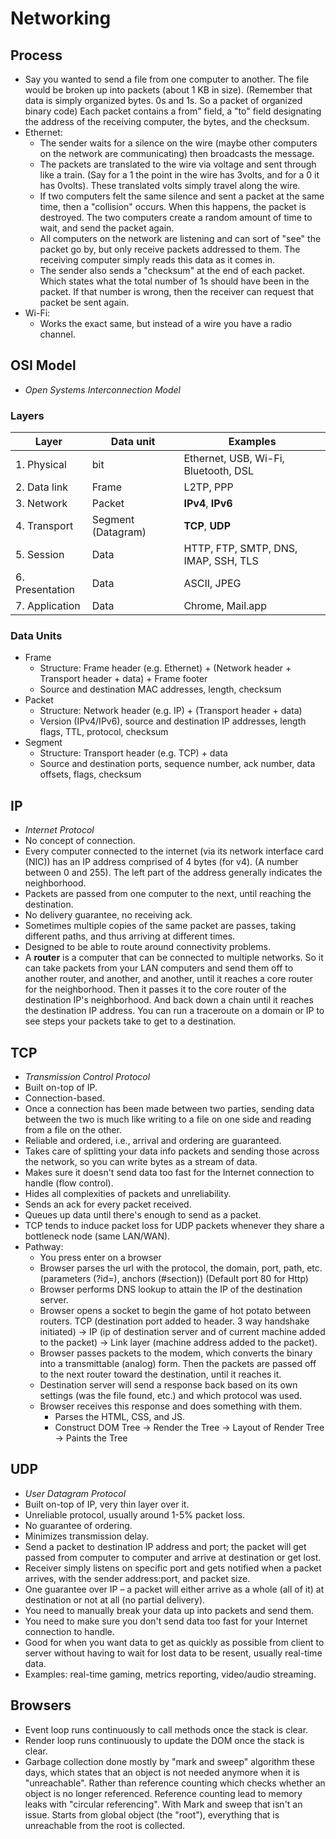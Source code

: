 # Networking

## Process

* Say you wanted to send a file from one computer to another. The file would be broken up into packets \(about 1 KB in size\). \(Remember that data is simply organized bytes. 0s and 1s. So a packet of organized binary code\) Each packet contains a from" field, a "to" field designating the address of the receiving computer, the bytes, and the checksum.
* Ethernet:
  * The sender waits for a silence on the wire \(maybe other computers on the network are communicating\) then broadcasts the message.
  * The packets are translated to the wire via voltage and sent through like a train. \(Say for a 1 the point in the wire has 3volts, and for a 0 it has 0volts\). These translated volts simply travel along the wire.
  * If two computers felt the same silence and sent a packet at the same time, then a "collision" occurs. When this happens, the packet is destroyed. The two computers create a random amount of time to wait, and send the packet again.
  * All computers on the network are listening and can sort of "see" the packet go by, but only receive packets addressed to them. The receiving computer simply reads this data as it comes in.
  * The sender also sends a "checksum" at the end of each packet. Which states what the total number of 1s should have been in the packet. If that number is wrong, then the receiver can request that packet be sent again.
* Wi-Fi:
  * Works the exact same, but instead of a wire you have a radio channel.

## OSI Model

* _Open Systems Interconnection Model_

### Layers

| Layer | Data unit | Examples |
| --- | --- | --- |
| 1. Physical | bit | Ethernet, USB, Wi-Fi, Bluetooth, DSL |
| 2. Data link | Frame | L2TP, PPP |
| 3. Network | Packet | **IPv4**, **IPv6** |
| 4. Transport | Segment \(Datagram\) | **TCP**, **UDP** |
| 5. Session | Data | HTTP, FTP, SMTP, DNS, IMAP, SSH, TLS |
| 6. Presentation | Data | ASCII, JPEG |
| 7. Application | Data | Chrome, Mail.app |

### Data Units

* Frame
  * Structure: Frame header \(e.g. Ethernet\) + \(Network header + Transport header + data\) + Frame footer
  * Source and destination MAC addresses, length, checksum
* Packet
  * Structure: Network header \(e.g. IP\) + \(Transport header + data\)
  * Version \(IPv4/IPv6\), source and destination IP addresses, length flags, TTL, protocol, checksum
* Segment
  * Structure: Transport header \(e.g. TCP\) + data
  * Source and destination ports, sequence number, ack number, data offsets, flags, checksum

## IP

* _Internet Protocol_
* No concept of connection.
* Every computer connected to the internet \(via its network interface card \(NIC\)\) has an IP address comprised of 4 bytes \(for v4\). \(A number between 0 and 255\). The left part of the address generally indicates the neighborhood.
* Packets are passed from one computer to the next, until reaching the destination.
* No delivery guarantee, no receiving ack.
* Sometimes multiple copies of the same packet are passes, taking different paths, and thus arriving at different times.
* Designed to be able to route around connectivity problems.
* A **router** is a computer that can be connected to multiple networks. So it can take packets from your LAN computers and send them off to another router, and another, and another, until it reaches a core router for the neighborhood. Then it passes it to the core router of the destination IP's neighborhood. And back down a chain until it reaches the destination IP address. You can run a traceroute on a domain or IP to see steps your packets take to get to a destination.

## TCP

* _Transmission Control Protocol_
* Built on-top of IP.
* Connection-based.
* Once a connection has been made between two parties, sending data between the two is much like writing to a file on one side and reading from a file on the other.
* Reliable and ordered, i.e., arrival and ordering are guaranteed.
* Takes care of splitting your data info packets and sending those across the network, so you can write bytes as a stream of data.
* Makes sure it doesn't send data too fast for the Internet connection to handle \(flow control\).
* Hides all complexities of packets and unreliability.
* Sends an ack for every packet received.
* Queues up data until there's enough to send as a packet.
* TCP tends to induce packet loss for UDP packets whenever they share a bottleneck node \(same LAN/WAN\).
* Pathway:
  * You press enter on a browser
  * Browser parses the url with the protocol, the domain, port, path, etc. \(parameters \(?id=\), anchors \(\#section\)\) \(Default port 80 for Http\)
  * Browser performs DNS lookup to attain the IP of the destination server.
  * Browser opens a socket to begin the game of hot potato between routers. TCP \(destination port added to header. 3 way handshake initiated\) -&gt; IP \(ip of destination server and of current machine added to the packet\) -&gt; Link layer \(machine address added to the packet\).
  * Browser passes packets to the modem, which converts the binary into a transmittable \(analog\) form. Then the packets are passed off to the next router toward the destination, until it reaches it.
  * Destination server will send a response back based on its own settings \(was the file found, etc.\) and which protocol was used.
  * Browser receives this response and does something with them.
    * Parses the HTML, CSS, and JS.
    * Construct DOM Tree -&gt; Render the Tree -&gt; Layout of Render Tree -&gt; Paints the Tree

## UDP

* _User Datagram Protocol_
* Built on-top of IP, very thin layer over it.
* Unreliable protocol, usually around 1-5% packet loss.
* No guarantee of ordering.
* Minimizes transmission delay.
* Send a packet to destination IP address and port; the packet will get passed from computer to computer and arrive at destination or get lost.
* Receiver simply listens on specific port and gets notified when a packet arrives, with the sender address:port, and packet size.
* One guarantee over IP – a packet will either arrive as a whole \(all of it\) at destination or not at all \(no partial delivery\).
* You need to manually break your data up into packets and send them.
* You need to make sure you don't send data too fast for your Internet connection to handle.
* Good for when you want data to get as quickly as possible from client to server without having to wait for lost data to be resent, usually real-time data.
* Examples: real-time gaming, metrics reporting, video/audio streaming.

## Browsers

* Event loop runs continuously to call methods once the stack is clear.
* Render loop runs continuously to update the DOM once the stack is clear.
* Garbage collection done mostly by "mark and sweep" algorithm these days, which states that an object is not needed anymore when it is "unreachable". Rather than reference counting which checks whether an object is no longer referenced. Reference counting lead to memory leaks with "circular referencing". With Mark and sweep that isn't an issue. Starts from global object \(the "root"\), everything that is unreachable from the root is collected.




